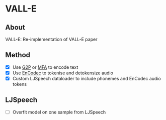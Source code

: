 # VALL-E

## About

VALL-E: Re-implementation of VALL-E paper

## Method

- [x] Use [G2P](https://github.com/Kyubyong/g2p/) or [MFA](https://montreal-forced-aligner.readthedocs.io/) to encode text
- [x] Use [EnCodec](https://github.com/facebookresearch/audiocraft) to
tokenise and detokensize audio
- [x] Custom LJSpeech dataloader to include phonemes and EnCodec audio tokens

## LJSpeech

- [ ] Overfit model on one sample from LJSpeech